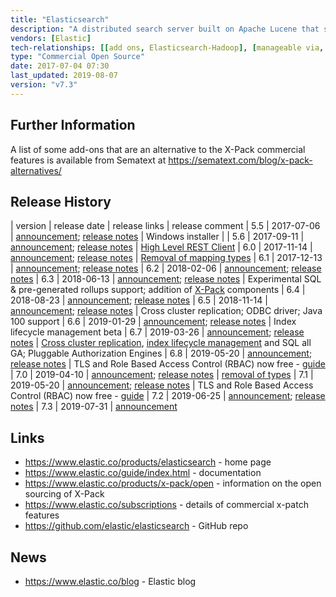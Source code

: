 ```yaml
---
title: "Elasticsearch"
description: "A distributed search server built on Apache Lucene that supports a number of advanced analytics over search results.  Data is stored in indexes, with each index able to support multiple schemas (types), with the data itself sharded to support distributed parallel queries, with multiple replicas of each shard providing resilience and redundancy.  Supports both pre-defined and schemaless types, all standard Lucene functionality (including faceting, grouping, clustering, hit highlighting, geo support, near real time indexing), the ability to update and delete documents (by id or query), upsert operations, batch operations, re-indexing (from one index into a second index), generated or calculated fields, document versioning and optimistic concurrency control, nested searches based on sub-documents or explicit parent-child document links, templated searches, a range of aggregations (include support for metrics, bucketing results, matrix calculations and custom aggregations using pipelines), custom analysers for indexing data, custom transformation pipelines prior to indexing (via an ingest node), the ability to query across clusters (cross cluster search), a plugin framework, registered queries that are executed against newly indexed data (percolation) and the ability to snapshot and restore indexes using HDFS, S3, Azure and Google Cloud.  Also now includes a number of features that were previously bundled separately in the Elastic X-Pack, including Security (encryption of data and links, authentication via LDAP and Active Directory, authorisation at the cluster, index, document and field level, and full audit logging), Monitoring (export of cluster, nod and index metrics), Alerting (via Watcher, allowing registration of scheduled queries over monitoring data that can perform a number of extensible actions), Graph (APIs for working with relationships, with connections between indexed terms generated on the fly using Elasticsearch aggregations and relevance scoring), SQL access (via a REST API, CLI or JDBC interface), Machine Learning (support for automated anomaly detection jobs over time-series data run on the ElasticSearch cluster) and Rollup (aggregation of historical data), the majority of which require a commercial licence from Elastic in order to be enabled.  Comes with a REST API, with clients available for a range of languages including Java, C#, Python, JavaScript, PHP, Perl and Ruby.  First released in February 2010, with a 1.0 release in February 2014.  Open source under the Apache licence, with the exception of the X-Pack components which are under an Elastic licence following the open sourcing of X-Pack in version 6.3.  Development is led by Elastic, who were formed in 2012 by the creator of Elasticsearch and a lead Lucene contributor, and who provide commercial support, licences to enable the commercial X-Pack features, and an on-site or public cloud service offering (Elastic Cloud)."
vendors: [Elastic]
tech-relationships: [[add ons, Elasticsearch-Hadoop], [manageable via, Elastic Cloud]]
type: "Commercial Open Source"
date: 2017-07-04 07:30
last_updated: 2019-08-07
version: "v7.3"
---
```

## Further Information

A list of some add-ons that are an alternative to the X-Pack commercial features is available from Sematext at <https://sematext.com/blog/x-pack-alternatives/>

## Release History

| version | release date | release links | release comment
| 5.5 | 2017-07-06 | [announcement](https://www.elastic.co/blog/elasticsearch-5-5-0-released); [release notes](https://www.elastic.co/guide/en/elasticsearch/reference/5.5/release-notes-5.5.0.html) | Windows installer |
| 5.6 | 2017-09-11 | [announcement](https://www.elastic.co/blog/elasticsearch-5-6-0-released); [release notes](https://www.elastic.co/guide/en/elasticsearch/reference/5.6/release-notes-5.6.0.html) | [High Level REST Client](https://www.elastic.co/blog/the-elasticsearch-java-high-level-rest-client-is-out)
| 6.0 | 2017-11-14 | [announcement](https://www.elastic.co/blog/elasticsearch-6-0-0-released); [release notes](https://www.elastic.co/guide/en/elasticsearch/reference/6.0/release-notes-6.0.0.html) | [Removal of mapping types](https://www.elastic.co/blog/removal-of-mapping-types-elasticsearch)
| 6.1 | 2017-12-13 | [announcement](https://www.elastic.co/blog/elasticsearch-6-1-0-released); [release notes](https://www.elastic.co/guide/en/elasticsearch/reference/6.1/release-notes-6.1.0.html)
| 6.2 | 2018-02-06 | [announcement](https://www.elastic.co/blog/elasticsearch-6-2-0-released); [release notes](https://www.elastic.co/guide/en/elasticsearch/reference/6.2/release-notes-6.2.0.html)
| 6.3 | 2018-06-13 | [announcement](https://www.elastic.co/blog/elasticsearch-6-3-0-released); [release notes](https://www.elastic.co/guide/en/elasticsearch/reference/6.3/release-notes-6.3.0.html) | Experimental SQL & pre-generated rollups support; addition of [X-Pack](/technologies/elastic-x-pack/) components
| 6.4 | 2018-08-23 | [announcement](https://www.elastic.co/blog/elasticsearch-6-4-0-released); [release notes](https://www.elastic.co/guide/en/elasticsearch/reference/6.4/release-notes-6.4.0.html)
| 6.5 | 2018-11-14 | [announcement](https://www.elastic.co/blog/elasticsearch-6-5-0-released); [release notes](https://www.elastic.co/guide/en/elasticsearch/reference/6.5/release-notes-6.5.0.html) | Cross cluster replication; ODBC driver; Java 100 support
| 6.6 | 2019-01-29 | [announcement](https://www.elastic.co/blog/elastic-stack-6-6-0-released); [release notes](https://www.elastic.co/guide/en/elasticsearch/reference/6.6/release-notes-6.6.0.html) | Index lifecycle management beta
| 6.7 | 2019-03-26 | [announcement](https://www.elastic.co/blog/elasticsearch-6-7-0-released); [release notes](https://www.elastic.co/guide/en/elasticsearch/reference/6.7/release-notes-6.7.0.html) | [Cross cluster replication](https://www.elastic.co/blog/follow-the-leader-an-introduction-to-cross-cluster-replication-in-elasticsearch), [index lifecycle management](https://www.elastic.co/blog/creating-frozen-indices-with-the-elasticsearch-freeze-index-api) and SQL all GA; Pluggable Authorization Engines
| 6.8 | 2019-05-20 | [announcement](https://www.elastic.co/blog/security-for-elasticsearch-is-now-free); [release notes](https://www.elastic.co/guide/en/elasticsearch/reference/6.8/release-notes-6.8.0.html) | TLS and Role Based Access Control (RBAC) now free - [guide](https://www.elastic.co/blog/getting-started-with-elasticsearch-security)
| 7.0 | 2019-04-10 | [announcement](https://www.elastic.co/blog/elasticsearch-7-0-0-released); [release notes](https://www.elastic.co/guide/en/elasticsearch/reference/7.0/release-notes-7.0.0.html) | [removal of types](https://www.elastic.co/blog/moving-from-types-to-typeless-apis-in-elasticsearch-7-0)
| 7.1 | 2019-05-20 | [announcement](https://www.elastic.co/blog/security-for-elasticsearch-is-now-free); [release notes](https://www.elastic.co/guide/en/elasticsearch/reference/7.1/release-notes-7.1.0.html) | TLS and Role Based Access Control (RBAC) now free - [guide](https://www.elastic.co/blog/getting-started-with-elasticsearch-security)
| 7.2 | 2019-06-25 | [announcement](https://www.elastic.co/blog/elasticsearch-7-2-0-released); [release notes](https://www.elastic.co/guide/en/elasticsearch/reference/7.2/release-notes-7.2.0.html)
| 7.3 | 2019-07-31 | [announcement](https://www.elastic.co/blog/elasticsearch-7-3-0-released)

## Links

* <https://www.elastic.co/products/elasticsearch> - home page
* <https://www.elastic.co/guide/index.html> - documentation
* <https://www.elastic.co/products/x-pack/open> - information on the open sourcing of X-Pack
* <https://www.elastic.co/subscriptions> - details of commercial x-patch features
* <https://github.com/elastic/elasticsearch> - GitHub repo

## News

* <https://www.elastic.co/blog> - Elastic blog
